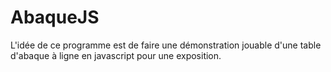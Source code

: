 # AbaqueJS 

L'idée de ce programme est de faire une démonstration jouable d'une table d'abaque à ligne en javascript pour une exposition. 
